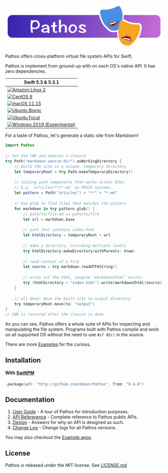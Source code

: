 ![Banner](Resources/Assets/Banner.png)

Pathos offers cross-platform virtual file system APIs for Swift.

Pathos is implement from ground-up with on each OS's native API. It has zero dependencies.

| Swift 5.3 & 5.3.1 |
|-|
|[![Amazon Linux 2](https://github.com/dduan/Pathos/workflows/Amazon%20Linux%202/badge.svg)](https://github.com/dduan/Pathos/actions?query=workflow%3A%22Amazon+Linux+2%22)|
|[![CentOS 8](https://github.com/dduan/Pathos/workflows/CentOS%208/badge.svg)](https://github.com/dduan/Pathos/actions?query=workflow%3A%22CentOS+8%22)|
|[![macOS 11.15](https://github.com/dduan/Pathos/workflows/macOS%2011.15/badge.svg)](https://github.com/dduan/Pathos/actions?query=workflow%3A%22macOS+11.15%22)|
|[![Ubuntu Bionic](https://github.com/dduan/Pathos/workflows/Ubuntu%20Bionic/badge.svg)](https://github.com/dduan/Pathos/actions?query=workflow%3A%22Ubuntu+Bionic%22)|
|[![Ubuntu Focal](https://github.com/dduan/Pathos/workflows/Ubuntu%20Focal/badge.svg)](https://github.com/dduan/Pathos/actions?query=workflow%3A%22Ubuntu+Focal%22)|
|[![Windows 2019](https://github.com/dduan/Pathos/workflows/Windows%202019/badge.svg) (Experimental)](https://github.com/dduan/Pathos/actions?query=workflow%3A%22Windows+2019%22)

For a taste of Pathos, let's generate a static site from Markdown!

```swift
import Pathos

// Set the CWD and execute a closure
try Path("markdown-source-dir").asWorkingDirectory {
    // Build the site in a unique, temporary directory
    let temporaryRoot = try Path.makeTemporaryDirectory()
    
    // Joining path components that works across OSes.
    // E.g. `articles/**/*.md` on POSIX systems.
    let pattern = Path("articles") + "**" + "*.md"
    
    // Use glob to find files that matches the pattern
    for markdown in try pattern.glob() {
        // path/to/file.md => path/to/file
        let url = markdown.base
        
        // path that contains index.html
        let htmlDirectory = temporaryRoot + url
        
        // make a directory, including multiple levels
        try htmlDirectory.makeDirectory(withParents: true)
        
        // read content of a file
        let source = try markdown.readUTF8String()
        
        // write out the html, imagine `markdown2html` exists
        try (htmlDirectory + "index.html").write(markdown2html(source))
    }

    // all done! move the built site to output directory
    try temporaryRoot.move(to: "output")
}
// CWD is restored after the closure is done
```

As you can see, Pathos offers a whole suite of APIs for inspecting and manipulating the file system. Programs built with Pathos compile and work on all supported OS without the need to use `#if OS()` in the source.

There are more [Examples](./Examples) for the curious.

## Installation

#### With [SwiftPM](https://swift.org/package-manager)

```swift
.package(url: "http://github.com/dduan/Pathos", from: "0.4.0")
```

## Documentation

1. [User Guide][] - A tour of Pathos for introduction purposes.
2. [API Refererence][] - Complete reference to Pathos public APIs.
3. [Design][] - Answers for why an API is designed as such.
4. [Change Log][] - Change logs for all Pathos versions.

You may also checkout the [Example apps][].

## License

Pathos is released under the MIT license. See [LICENSE.md](./LICENSE.md)


[Design]: Documentation/design.md
[Change Log]: CHANGELOG.md
[User Guide]: Documentation/UserGuide.md
[API Refererence]: Documentation/APIs/README.md
[Example apps]: ./Examples

